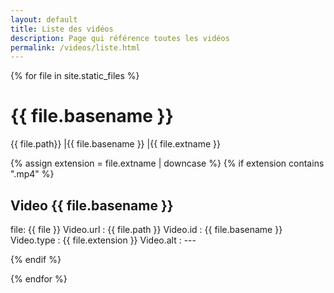 ```yaml
---
layout: default
title: Liste des vidéos
description: Page qui référence toutes les vidéos 
permalink: /videos/liste.html
---
```


{% for file in site.static_files %}
  
# {{ file.basename }}
  
{{ file.path}} |{{ file.basename }} |{{ file.extname }}
  

{% assign extension = file.extname | downcase %}
{% if extension contains ".mp4" %}
    
## Video {{ file.basename }}
    
file: {{ file }}
Video.url : {{ file.path }}
Video.id : {{ file.basename }}
Video.type : {{ file.extension }}
Video.alt : ---
  
{% endif %}

{% endfor %}
